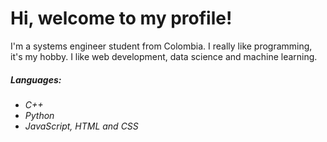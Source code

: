 # Hi, welcome to my profile!
I'm a systems engineer student from Colombia. I really like programming, it's my hobby.
I like web development, data science and machine learning.
##### _Languages:_
 - _C++_
 - _Python_
 - _JavaScript, HTML and CSS_
